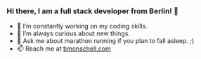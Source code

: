 ### Hi there, I am a full stack developer from Berlin! 👋

- 🔭 I’m constantly working on my coding skills.
- 🤔 I’m always curious about new things.
- 💬 Ask me about marathon running if you plan to fall asleep. ;)
- 📫 Reach me at [timonschell.com](https://timonschell.com)


<!--- [![Top Langs](https://github-readme-stats-git-masterrstaa-rickstaa.vercel.app/api/top-langs/?username=apollosport)](https://github.com/anuraghazra/github-readme-stats)
-->
